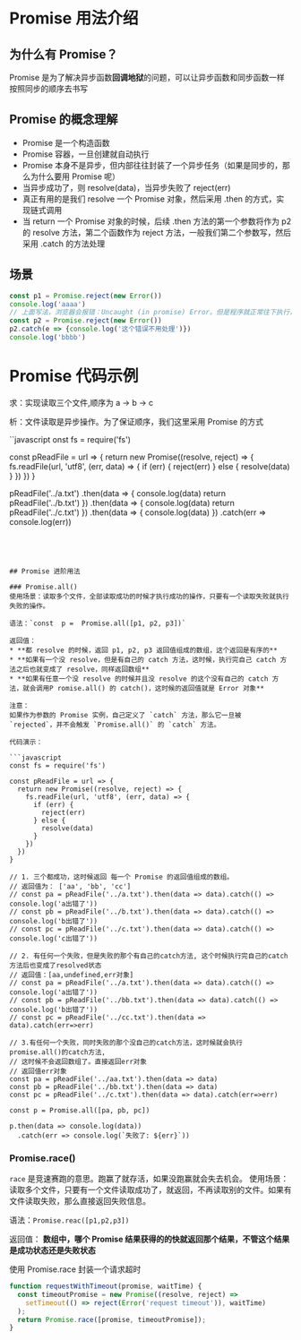 # Promise 用法介绍

## 为什么有 Promise？
Promise 是为了解决异步函数**回调地狱**的问题，可以让异步函数和同步函数一样按照同步的顺序去书写



## Promise 的概念理解
* Promise 是一个构造函数
* Promise 容器，一旦创建就自动执行
* Promise 本身不是异步，但内部往往封装了一个异步任务（如果是同步的，那么为什么要用 Promise 呢）
* 当异步成功了，则 resolve(data)，当异步失败了 reject(err)
* 真正有用的是我们 resolve 一个 Promise 对象，然后采用 .then 的方式，实现链式调用
* 当 return 一个 Promise 对象的时候，后续 .then 方法的第一个参数将作为 p2 的 resolve 方法，第二个函数作为 reject 方法，一般我们第二个参数写，然后采用 .catch 的方法处理


## 场景
```javascript
const p1 = Promise.reject(new Error())
console.log('aaaa')
// 上面写法，浏览器会报错：Uncaught (in promise) Error。但是程序就正常往下执行，aaaa 会被打印
const p2 = Promise.reject(new Error())
p2.catch(e => {console.log('这个错误不用处理')})
console.log('bbbb')

```

# Promise 代码示例
 求：实现读取三个文件,顺序为 a -> b -> c 

 析：文件读取是异步操作。为了保证顺序，我们这里采用 Promise 的方式

``javascript
onst fs = require('fs')

const pReadFile = url => {
  return new Promise((resolve, reject) => {
    fs.readFile(url, 'utf8', (err, data) => {
      if (err) {
        reject(err)
      } else {
        resolve(data)
      }
    })
  })
}

pReadFile('../a.txt')
  .then(data => {
    console.log(data)
    return pReadFile('../b.txt')
  })
  .then(data => {
    console.log(data)
    return pReadFile('../c.txt')
  })
  .then(data => {
    console.log(data)
  })
  .catch(err => console.log(err))
```




## Promise 进阶用法

### Promise.all()
使用场景：读取多个文件，全部读取成功的时候才执行成功的操作，只要有一个读取失败就执行失败的操作。

语法：`const  p =  Promise.all([p1, p2, p3])`

返回值：
* **都 resolve 的时候，返回 p1, p2, p3 返回值组成的数组，这个返回是有序的**
* **如果有一个没 resolve，但是有自己的 catch 方法，这时候，执行完自己 catch 方法之后也就变成了 resolve，同样返回数组**
* **如果有任意一个没 resolve 的时候并且没 resolve 的这个没有自己的 catch 方法，就会调用P romise.all() 的 catch()，这时候的返回值就是 Error 对象**

注意：
如果作为参数的 Promise 实例，自己定义了 `catch` 方法，那么它一旦被 `rejected`，并不会触发 `Promise.all()` 的 `catch` 方法。

代码演示：

```javascript
const fs = require('fs')

const pReadFile = url => {
  return new Promise((resolve, reject) => {
    fs.readFile(url, 'utf8', (err, data) => {
      if (err) {
        reject(err)
      } else {
        resolve(data)
      }
    })
  })
}

// 1. 三个都成功，这时候返回 每一个 Promise 的返回值组成的数组。
// 返回值为： ['aa', 'bb', 'cc']
// const pa = pReadFile('../a.txt').then(data => data).catch(() => console.log('a出错了'))
// const pb = pReadFile('../b.txt').then(data => data).catch(() => console.log('b出错了'))
// const pc = pReadFile('../c.txt').then(data => data).catch(() => console.log('c出错了'))

// 2. 有任何一个失败，但是失败的那个有自己的catch方法, 这个时候执行完自己的catch方法后也变成了resolved状态
// 返回值：[aa,undefined,err对象]
// const pa = pReadFile('../a.txt').then(data => data).catch(() => console.log('a出错了'))
// const pb = pReadFile('../bb.txt').then(data => data).catch(() => console.log('b出错了'))
// const pc = pReadFile('../cc.txt').then(data => data).catch(err=>err)

// 3.有任何一个失败，同时失败的那个没自己的catch方法，这时候就会执行promise.all()的catch方法,
// 这时候不会返回数组了。直接返回err对象
// 返回值err对象
const pa = pReadFile('../aa.txt').then(data => data)
const pb = pReadFile('../bb.txt').then(data => data)
const pc = pReadFile('../c.txt').then(data => data).catch(err=>err)

const p = Promise.all([pa, pb, pc])

p.then(data => console.log(data))
  .catch(err => console.log(`失败了: ${err}`))

```

### Promise.race()
`race` 是竞速赛跑的意思。跑赢了就存活，如果没跑赢就会失去机会。
使用场景：读取多个文件，只要有一个文件读取成功了，就返回，不再读取别的文件。如果有文件读取失败，那么直接返回失败信息。

语法：`Promise.reac([p1,p2,p3])`

返回值：
**数组中，哪个 Promise 结果获得的的快就返回那个结果，不管这个结果是成功状态还是失败状态**


使用 Promise.race 封装一个请求超时

```javascript
function requestWithTimeout(promise, waitTime) {
  const timeoutPromise = new Promise((resolve, reject) =>
    setTimeout(() => reject(Error('request timeout')), waitTime)
  );
  return Promise.race([promise, timeoutPromise]);
}

```
